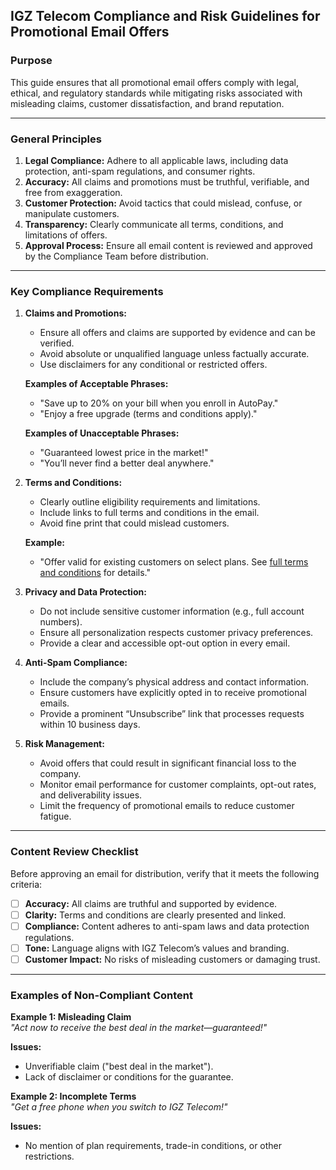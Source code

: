 ## IGZ Telecom Compliance and Risk Guidelines for Promotional Email Offers

### Purpose

This guide ensures that all promotional email offers comply with legal, ethical, and regulatory standards while mitigating risks associated with misleading claims, customer dissatisfaction, and brand reputation.

---

### General Principles

1. **Legal Compliance:** Adhere to all applicable laws, including data protection, anti-spam regulations, and consumer rights.
2. **Accuracy:** All claims and promotions must be truthful, verifiable, and free from exaggeration.
3. **Customer Protection:** Avoid tactics that could mislead, confuse, or manipulate customers.
4. **Transparency:** Clearly communicate all terms, conditions, and limitations of offers.
5. **Approval Process:** Ensure all email content is reviewed and approved by the Compliance Team before distribution.

---

### Key Compliance Requirements

1. **Claims and Promotions:**
   - Ensure all offers and claims are supported by evidence and can be verified.
   - Avoid absolute or unqualified language unless factually accurate.
   - Use disclaimers for any conditional or restricted offers.

   **Examples of Acceptable Phrases:**
   - "Save up to 20% on your bill when you enroll in AutoPay."
   - "Enjoy a free upgrade (terms and conditions apply)."

   **Examples of Unacceptable Phrases:**
   - "Guaranteed lowest price in the market!"
   - "You’ll never find a better deal anywhere."

2. **Terms and Conditions:**
   - Clearly outline eligibility requirements and limitations.
   - Include links to full terms and conditions in the email.
   - Avoid fine print that could mislead customers.

   **Example:**
   - "Offer valid for existing customers on select plans. See [full terms and conditions](#) for details."

3. **Privacy and Data Protection:**
   - Do not include sensitive customer information (e.g., full account numbers).
   - Ensure all personalization respects customer privacy preferences.
   - Provide a clear and accessible opt-out option in every email.

4. **Anti-Spam Compliance:**
   - Include the company’s physical address and contact information.
   - Ensure customers have explicitly opted in to receive promotional emails.
   - Provide a prominent “Unsubscribe” link that processes requests within 10 business days.

5. **Risk Management:**
   - Avoid offers that could result in significant financial loss to the company.
   - Monitor email performance for customer complaints, opt-out rates, and deliverability issues.
   - Limit the frequency of promotional emails to reduce customer fatigue.

---

### Content Review Checklist

Before approving an email for distribution, verify that it meets the following criteria:

- [ ] **Accuracy:** All claims are truthful and supported by evidence.
- [ ] **Clarity:** Terms and conditions are clearly presented and linked.
- [ ] **Compliance:** Content adheres to anti-spam laws and data protection regulations.
- [ ] **Tone:** Language aligns with IGZ Telecom’s values and branding.
- [ ] **Customer Impact:** No risks of misleading customers or damaging trust.

---

### Examples of Non-Compliant Content

**Example 1: Misleading Claim**  
*"Act now to receive the best deal in the market—guaranteed!"*

**Issues:**
- Unverifiable claim ("best deal in the market").
- Lack of disclaimer or conditions for the guarantee.

**Example 2: Incomplete Terms**  
*"Get a free phone when you switch to IGZ Telecom!"*

**Issues:**
- No mention of plan requirements, trade-in conditions, or other restrictions.